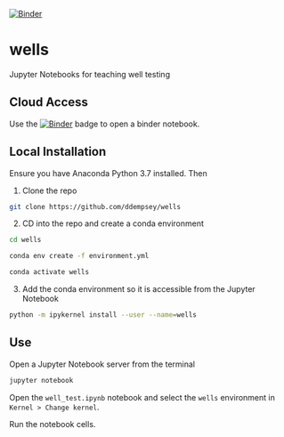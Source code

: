[![Binder](https://mybinder.org/badge_logo.svg)](https://mybinder.org/v2/gh/ddempsey/wells/HEAD?filepath=well_test.ipynb)

# wells
Jupyter Notebooks for teaching well testing

## Cloud Access
Use the [![Binder](https://mybinder.org/badge_logo.svg)](https://mybinder.org/v2/gh/ddempsey/wells/HEAD?filepath=well_test.ipynb) badge to open a binder notebook.

## Local Installation

Ensure you have Anaconda Python 3.7 installed. Then

1. Clone the repo

```bash
git clone https://github.com/ddempsey/wells
```

2. CD into the repo and create a conda environment

```bash
cd wells

conda env create -f environment.yml

conda activate wells
```

3. Add the conda environment so it is accessible from the Jupyter Notebook

```bash
python -m ipykernel install --user --name=wells
```

## Use

Open a Jupyter Notebook server from the terminal

```bash
jupyter notebook
```

Open the `well_test.ipynb` notebook and select the `wells` environment in `Kernel > Change kernel`.

Run the notebook cells.
